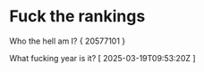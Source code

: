 # Fuck the rankings

Who the hell am I?
{ 20577101 }

What fucking year is it?
[ 2025-03-19T09:53:20Z ]
